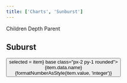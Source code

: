 ```yaml
---
title: ['Charts', 'Sunburst']
---
```


<script lang="ts">
	import { cubicOut } from 'svelte/easing';
	import { hierarchy } from 'd3-hierarchy';
	import { scaleSequential, scaleOrdinal, scaleLinear } from 'd3-scale';
	import * as chromatic from 'd3-scale-chromatic';
	import { hsl } from 'd3-color';

	import { mdiChevronLeft, mdiChevronRight } from '@mdi/js';

	import { Breadcrumb, Button, Field, Tabs, Tab } from 'svelte-ux';
	import { formatNumberAsStyle } from 'svelte-ux/utils/number';

	import Chart, { Svg } from '$lib/components/Chart.svelte';
	import Arc from '$lib/components/Arc.svelte';
	import Bounds from '$lib/components/Bounds.svelte';
	import Group from '$lib/components/Group.svelte';
	import Text from '$lib/components/Text.svelte';
	import Partition from '$lib/components/Partition.svelte';
	import { findAncestor } from '$lib/utils/hierarchy';

	import Preview from '$lib/docs/Preview.svelte';

	import { complexData } from './data/hierarchy';
	import { tweenedScale } from '$lib/utils/scales';

	const complexHierarchy = hierarchy(complexData)
		.sum((d) => d.value)
		// .sort((a, b) => b.value - a.value);
		.sort((a, b) => b.height - a.height || (b.value ?? 0) - (a.value ?? 0));

	let colorBy = 'parent';

	let selected = complexHierarchy; // select root initially

	const tweenedOptions = { easing: cubicOut, duration: 800 };

	const xScale = tweenedScale(scaleLinear, tweenedOptions);
	$: xScale.domain([0, 1]);
	$: xScale.range([0, 2 * Math.PI]);

	const yScale = tweenedScale(scaleLinear, tweenedOptions);
	$: yScale.domain([0, 1]);
	$: yScale.range([0, 250]); // [0, width / 2]

	const sequentialColor = scaleSequential([4, -1], chromatic.interpolateGnBu)
	// filter out hard to see yellow and green
	const ordinalColor = scaleOrdinal(chromatic.schemeSpectral[9].filter(c => hsl(c).h < 60 || hsl(c).h > 90))
	// const ordinalColor = scaleOrdinal(chromatic.schemeCategory10)

	function getNodeColor(node, colorBy) {
		switch (colorBy) {
			case 'children':
				return node.children ? '#ccc' : '#ddd'
			case 'depth':
				return sequentialColor(node.depth);
			case 'parent':
				const colorParent = findAncestor(node, n => n.depth === 1)
				return colorParent ? hsl(ordinalColor((colorParent).data.name)).brighter(node.depth * .3) : '#ddd'
		}
	}
</script>

<div class="grid grid-flow-col gap-4 mb-4">
	<div class="grid grid-cols-[1fr,1fr] gap-2">
		<Field label="Color By">
			<Tabs bind:selected={colorBy} contained class="w-full">
				<div class="tabList w-full border h-8">
					<Tab value="children">Children</Tab>
					<Tab value="depth">Depth</Tab>
					<Tab value="parent">Parent</Tab>
				</div>
			</Tabs>
		</Field>
	</div>
</div>

## Suburst

<Preview>
	<Breadcrumb items={selected?.ancestors().reverse() ?? []}>
		<Button slot="item" let:item on:click={() => selected = item} base class="px-2 py-1 rounded">
			<div class="text-left">
				<div class="text-sm">{item.data.name}</div>
				<div class="text-xs text-black/50">{formatNumberAsStyle(item.value, 'integer')}</div>
			</div>
		</Button>
	</Breadcrumb>
	<div class="h-[600px] p-4 border rounded">
		<Chart data={complexHierarchy}>
			<Svg>
				<Partition size={[1,1]} let:nodes>
					<Group center>
						{#each nodes as node}
							{@const nodeColor = getNodeColor(node, colorBy)}
							<Arc
								value={node.value}
								startAngle={Math.max(0, Math.min(2 * Math.PI, $xScale(node.x0)))}
								endAngle={Math.max(0, Math.min(2 * Math.PI, $xScale(node.x1)))}
								innerRadius={Math.max(0, $yScale(node.y0))}
								outerRadius={Math.max(0, $yScale(node.y1))}
								fill={nodeColor}
								stroke={hsl(nodeColor).darker(colorBy === 'children' ? 0.5 : 1)}
								let:centroid
								on:click={() => {
									xScale.domain([node.x0, node.x1]);
									yScale.domain([node.y0, 1]);
									yScale.range([node.y0 ? 20 : 0, 250 /*width / 2*/]);
								}}
							>
								<!-- <text x={centroid[0]} y={centroid[1]}>{node.data.name}</text> -->
							</Arc>
						{/each}
					</Group>
				</Partition>
			</Svg>
		</Chart>
	</div>
</Preview>
